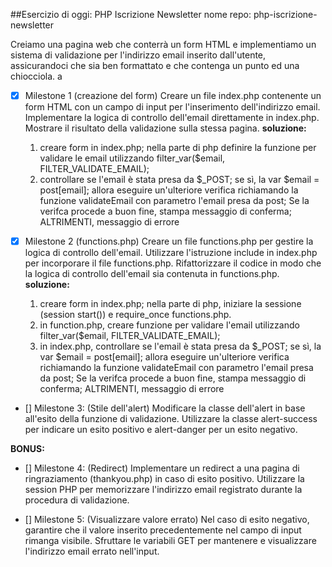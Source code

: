 ##Esercizio di oggi: PHP Iscrizione Newsletter
nome repo: php-iscrizione-newsletter

Creiamo una pagina web che conterrà un form HTML e implementiamo un sistema di validazione per l'indirizzo email inserito dall'utente, assicurandoci che sia ben formattato e che contenga un punto ed una chiocciola.
a


- [X] Milestone 1 (creazione del form)
Creare un file index.php contenente un form HTML con un campo di input per l'inserimento dell'indirizzo email.
Implementare la logica di controllo dell'email direttamente in index.php.
Mostrare il risultato della validazione sulla stessa pagina.
**soluzione:**
  1. creare form in index.php; nella parte di php definire la funzione per validare le email utilizzando  filter_var($email, FILTER_VALIDATE_EMAIL);
  2. controllare se l'email è stata presa da $_POST; se sì, la var $email = post[email]; allora eseguire un'ulteriore verifica richiamando la funzione validateEmail con parametro l'email presa da post; Se la verifca procede a buon fine, stampa messaggio di conferma; ALTRIMENTI, messaggio di errore



- [X] Milestone 2 (functions.php)
Creare un file functions.php per gestire la logica di controllo dell'email.
Utilizzare l'istruzione include in index.php per incorporare il file functions.php.
Rifattorizzare il codice in modo che la logica di controllo dell'email sia contenuta in functions.php.
**soluzione:**
  1. creare form in index.php; nella parte di php, iniziare la sessione (session start()) e require_once functions.php. 
  2. in function.php, creare funzione per validare l'email utilizzando  filter_var($email, FILTER_VALIDATE_EMAIL);
  3. in index.php, controllare se l'email è stata presa da $_POST; se sì, la var $email = post[email]; allora eseguire un'ulteriore verifica richiamando la funzione validateEmail con parametro l'email presa da post; Se la verifca procede a buon fine, stampa messaggio di conferma; ALTRIMENTI, messaggio di errore


- [] Milestone 3: (Stile dell'alert)
Modificare la classe dell'alert in base all'esito della funzione di validazione.
Utilizzare la classe alert-success per indicare un esito positivo e alert-danger per un esito negativo.

**BONUS:**
- [] Milestone 4: (Redirect)
Implementare un redirect a una pagina di ringraziamento (thankyou.php) in caso di esito positivo.
Utilizzare la session PHP per memorizzare l'indirizzo email registrato durante la procedura di validazione.

- [] Milestone 5: (Visualizzare valore errato)
Nel caso di esito negativo, garantire che il valore inserito precedentemente nel campo di input rimanga visibile.
Sfruttare le variabili GET per mantenere e visualizzare l'indirizzo email errato nell'input.
